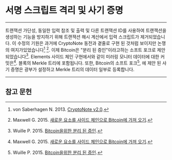 # 서명 스크립트 격리 및 사기 증명 

---

트랜잭션 가단성, 동일한 입력 참조 및 출력 및 다른 트랜잭션 ID를 사용하여 트랜잭션을 생성하는 기능을 방지하기 위해 트랜잭션 해시 계산에서 입력 스크립트가 제거되었습니다. 이 수정의 기원은 과거에 CryptoNote 동전과 곁줄로 구현 된 것처럼 보이지만 논쟁의 여지가있었습니다[^1] [^2]. 이제 Bitcoin은 "분리 된 증인"이라고하는 소프트 포크로 제안되었습니다[^3]. Elements 사이드 체인 구현에서와 같이 미러링 모니터 데이터에 대한 커밋은[^2]. 블록의 Merkle 트리에 포함됩니다. 또한, Bitcoin의 소프트 포크[^3], 에 제안 된 사기 증명은 광부가 설정하고 Merkle 트리의 데이터 일부로 등록합니다.

---

## <i class="fa fa-book"></i> 참고 문헌 

[^1]: von Saberhagen N. 2013. [CryptoNote v2.0](https://decred.org/research/saberhagen2013.pdf).
[^2]: Maxwell G. 2015. [새로운 요소를 사이드 체인으로 Bitcoin에 가져 오기](https://decred.org/research/maxwell2015.pdf).
[^3]: Wuille P. 2015. [Bitcoin을위한 분리 된 증인](https://prezi.com/lyghixkrguao/segregated-witness-and-deploying-it-for-bitcoin/).
